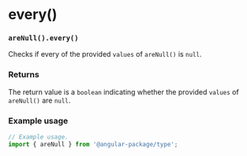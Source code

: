 # every()

### `areNull().every()`

Checks if every of the provided `values` of `areNull()` is `null`.

### Returns

The return value is a `boolean` indicating whether the provided `values` of `areNull()` are `null`.

### Example usage

```typescript
// Example usage.
import { areNull } from '@angular-package/type';


```

